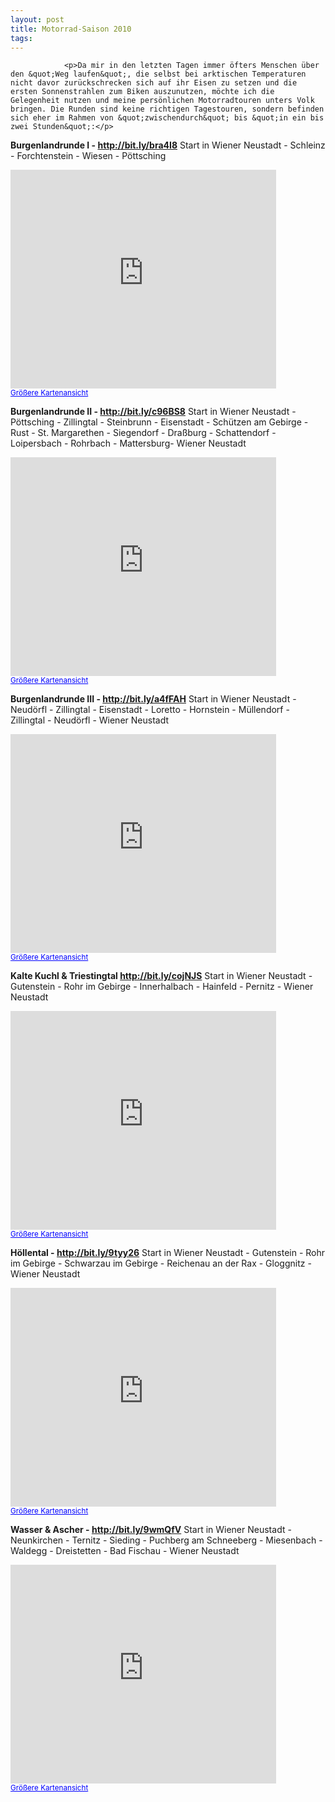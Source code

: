 ```yaml
---
layout: post
title: Motorrad-Saison 2010
tags:
---
```



                <p>Da mir in den letzten Tagen immer öfters Menschen über den &quot;Weg laufen&quot;, die selbst bei arktischen Temperaturen nicht davor zurückschrecken sich auf ihr Eisen zu setzen und die ersten Sonnenstrahlen zum Biken auszunutzen, möchte ich die Gelegenheit nutzen und meine persönlichen Motorradtouren unters Volk bringen. Die Runden sind keine richtigen Tagestouren, sondern befinden sich eher im Rahmen von &quot;zwischendurch&quot; bis &quot;in ein bis zwei Stunden&quot;:</p>
<p><strong>Burgenlandrunde I - <a href="http://bit.ly/bra4I8"><a href="http://bit.ly/bra4I8">http://bit.ly/bra4I8</a></a></strong>
Start in Wiener Neustadt - Schleinz - Forchtenstein - Wiesen - Pöttsching</p>
<iframe width="425" height="350" frameborder="0" scrolling="no" marginheight="0" marginwidth="0" src="http://maps.google.com/maps?f=d&amp;source=s_d&amp;saddr=2700+Wiener+Neustadt,+%C3%96sterreich&amp;daddr=Schleinz+Walpersbach,+Wiener+Neustadt+(Land),+Nieder%C3%B6sterreich,+%C3%96sterreich+to:Forchtenstein+to:Wiesen+to:P%C3%B6ttsching+to:2700+Wiener+Neustadt,+%C3%96sterreich&amp;geocode=FSG42QIdUcT3ACnD20LSDcxtRzEgvjhfWpcAHA%3BFTcj2AIdowT4AA%3BFfQE2AIdlGf5ACmpP2bUdTJsRzFAEOYtV5cABA%3BFRly2AIdT0z5ACmFP6r0WTJsRzHcV3OdfHLPBA%3BFV1o2QIdnuD5ACn5mSQPfjNsRzGwEOYtV5cABA%3B&amp;hl=de&amp;mra=ls&amp;dirflg=h&amp;sll=47.74842,16.307185&amp;sspn=0.281631,0.725784&amp;ie=UTF8&amp;ll=47.761945,16.349716&amp;spn=0.281559,0.725784&amp;output=embed"></iframe><br /><small><a href="http://maps.google.com/maps?f=d&amp;source=embed&amp;saddr=2700+Wiener+Neustadt,+%C3%96sterreich&amp;daddr=Schleinz+Walpersbach,+Wiener+Neustadt+(Land),+Nieder%C3%B6sterreich,+%C3%96sterreich+to:Forchtenstein+to:Wiesen+to:P%C3%B6ttsching+to:2700+Wiener+Neustadt,+%C3%96sterreich&amp;geocode=FSG42QIdUcT3ACnD20LSDcxtRzEgvjhfWpcAHA%3BFTcj2AIdowT4AA%3BFfQE2AIdlGf5ACmpP2bUdTJsRzFAEOYtV5cABA%3BFRly2AIdT0z5ACmFP6r0WTJsRzHcV3OdfHLPBA%3BFV1o2QIdnuD5ACn5mSQPfjNsRzGwEOYtV5cABA%3B&amp;hl=de&amp;mra=ls&amp;dirflg=h&amp;sll=47.74842,16.307185&amp;sspn=0.281631,0.725784&amp;ie=UTF8&amp;ll=47.761945,16.349716&amp;spn=0.281559,0.725784" style="color:#0000FF;text-align:left">Größere Kartenansicht</a></small>

<strong>Burgenlandrunde II - <a href="http://bit.ly/c96BS8">http://bit.ly/c96BS8</a></strong>
Start in Wiener Neustadt - Pöttsching - Zillingtal - Steinbrunn - Eisenstadt - Schützen am Gebirge - Rust - St. Margarethen - Siegendorf - Draßburg - Schattendorf - Loipersbach - Rohrbach - Mattersburg-  Wiener Neustadt
<iframe width="425" height="350" frameborder="0" scrolling="no" marginheight="0" marginwidth="0" src="http://maps.google.com/maps?f=d&amp;source=s_d&amp;saddr=Wiener+Neustadt&amp;daddr=P%C3%B6ttsching,+%C3%96sterreich+to:Zillingtal,+%C3%96sterreich+to:B59%2FWiener+Str.+to:Eisenstadt,+%C3%96sterreich+to:Sch%C3%BCtzen+am+Gebirge+to:Rust+to:St.+Margarethen+im+Burgenland+to:Siegendorf,+Eisenstadt-Umgebung,+Burgenland,+%C3%96sterreich+to:Loipersbach+im+Burgenland,+Mattersburg,+Burgenland,+%C3%96sterreich+to:Rohrbach+bei+Mattersburg+to:Mattersburg,+Burgenland,+%C3%96sterreich+to:Bad+Sauerbrunn+to:Wiener+Neustadt&amp;hl=de&amp;geocode=%3BFV1o2QIdnuD5ACn5mSQPfjNsRzGwEOYtV5cABA%3BFbOZ2QIdJGD6ACmLEFqKMzRsRzHZD7hKELNxvg%3BFX7k2QIdKED7AA%3BFfQR2gIduQv8ACktL-VG4DdsRzEgDOYtV5cABA%3BFRMj2gId7Kj9AClBRJTXTEZsRzEQDeYtV5cABA%3BFQRh2QIdC2j-ACn7fAhKQT9sRzFotVoOP-yUlg%3BFX9u2QIdSWj9ACnl_EQz3jhsRzEADeYtV5cABA%3BFXEW2QIda2r8AA%3BFdzF1wIdk2X7AA%3BFekA2AIdeJ76ACkFRCWUJjBsRzHAEOYtV5cABA%3BFSto2AId0jX6AA%3BFaz72AId9xn5AClVhNCdaTNsRzG5NKD1VSX21Q%3B&amp;mra=ls&amp;via=3&amp;dirflg=h&amp;sll=47.768868,16.464386&amp;sspn=0.281521,0.725784&amp;ie=UTF8&amp;ll=47.773022,16.458893&amp;spn=0.281499,0.725784&amp;output=embed"></iframe><br /><small><a href="http://maps.google.com/maps?f=d&amp;source=embed&amp;saddr=Wiener+Neustadt&amp;daddr=P%C3%B6ttsching,+%C3%96sterreich+to:Zillingtal,+%C3%96sterreich+to:B59%2FWiener+Str.+to:Eisenstadt,+%C3%96sterreich+to:Sch%C3%BCtzen+am+Gebirge+to:Rust+to:St.+Margarethen+im+Burgenland+to:Siegendorf,+Eisenstadt-Umgebung,+Burgenland,+%C3%96sterreich+to:Loipersbach+im+Burgenland,+Mattersburg,+Burgenland,+%C3%96sterreich+to:Rohrbach+bei+Mattersburg+to:Mattersburg,+Burgenland,+%C3%96sterreich+to:Bad+Sauerbrunn+to:Wiener+Neustadt&amp;hl=de&amp;geocode=%3BFV1o2QIdnuD5ACn5mSQPfjNsRzGwEOYtV5cABA%3BFbOZ2QIdJGD6ACmLEFqKMzRsRzHZD7hKELNxvg%3BFX7k2QIdKED7AA%3BFfQR2gIduQv8ACktL-VG4DdsRzEgDOYtV5cABA%3BFRMj2gId7Kj9AClBRJTXTEZsRzEQDeYtV5cABA%3BFQRh2QIdC2j-ACn7fAhKQT9sRzFotVoOP-yUlg%3BFX9u2QIdSWj9ACnl_EQz3jhsRzEADeYtV5cABA%3BFXEW2QIda2r8AA%3BFdzF1wIdk2X7AA%3BFekA2AIdeJ76ACkFRCWUJjBsRzHAEOYtV5cABA%3BFSto2AId0jX6AA%3BFaz72AId9xn5AClVhNCdaTNsRzG5NKD1VSX21Q%3B&amp;mra=ls&amp;via=3&amp;dirflg=h&amp;sll=47.768868,16.464386&amp;sspn=0.281521,0.725784&amp;ie=UTF8&amp;ll=47.773022,16.458893&amp;spn=0.281499,0.725784" style="color:#0000FF;text-align:left">Größere Kartenansicht</a></small>

<strong>Burgenlandrunde III - <a href="http://bit.ly/a4fFAH">http://bit.ly/a4fFAH</a></strong>
Start in Wiener Neustadt - Neudörfl - Zillingtal - Eisenstadt - Loretto - Hornstein - Müllendorf - Zillingtal - Neudörfl - Wiener Neustadt
<iframe width="425" height="350" frameborder="0" scrolling="no" marginheight="0" marginwidth="0" src="http://maps.google.com/maps?f=d&amp;source=s_d&amp;saddr=Wiener+Neustadt&amp;daddr=Neud%C3%B6rfl+burgenland+to:Zillingtal,+Eisenstadt-Umgebung,+Burgenland,+%C3%96sterreich+to:Eisenstadt+to:Loretto,+Eisenstadt-Umgebung,+Burgenland,+%C3%96sterreich+to:leithaprodersdorf+to:hornstein+to:m%C3%BCllendorf+to:Lichtenw%C3%B6rth,+%C3%96sterreich+to:Spange+Wiener+Neustadt,+%C3%96sterreich+to:Wiener+Neustadt&amp;hl=de&amp;geocode=%3BFaFO2QIdrK74ACkpIOc8qMxtRzGOKRM03JqqGg%3BFbOZ2QIdJGD6AA%3BFfQR2gIduQv8ACktL-VG4DdsRzEgDOYtV5cABA%3BFWEg2wId6wP8AA%3BFW1z2wId3H37ACnzCGArVklsRzGQDOYtV5cABA%3BFRea2gIdVOz6AClfq2_0MEpsRzFwDOYtV5cABA%3BFdDy2QIdmy37ACltgLcGDDZsRzGwDOYtV5cABA%3BFVnq2QId4Zj4ACmNG0oVHsttRzEj0mFNTaPCPw%3BFZoP2gIdGxr4ACkVAUejTsptRzE_mZz_p0I7Nw%3B&amp;mra=ls&amp;sll=47.866847,16.399498&amp;sspn=0.140495,0.362892&amp;ie=UTF8&amp;ll=47.864774,16.400871&amp;spn=0.140501,0.362892&amp;output=embed"></iframe><br /><small><a href="http://maps.google.com/maps?f=d&amp;source=embed&amp;saddr=Wiener+Neustadt&amp;daddr=Neud%C3%B6rfl+burgenland+to:Zillingtal,+Eisenstadt-Umgebung,+Burgenland,+%C3%96sterreich+to:Eisenstadt+to:Loretto,+Eisenstadt-Umgebung,+Burgenland,+%C3%96sterreich+to:leithaprodersdorf+to:hornstein+to:m%C3%BCllendorf+to:Lichtenw%C3%B6rth,+%C3%96sterreich+to:Spange+Wiener+Neustadt,+%C3%96sterreich+to:Wiener+Neustadt&amp;hl=de&amp;geocode=%3BFaFO2QIdrK74ACkpIOc8qMxtRzGOKRM03JqqGg%3BFbOZ2QIdJGD6AA%3BFfQR2gIduQv8ACktL-VG4DdsRzEgDOYtV5cABA%3BFWEg2wId6wP8AA%3BFW1z2wId3H37ACnzCGArVklsRzGQDOYtV5cABA%3BFRea2gIdVOz6AClfq2_0MEpsRzFwDOYtV5cABA%3BFdDy2QIdmy37ACltgLcGDDZsRzGwDOYtV5cABA%3BFVnq2QId4Zj4ACmNG0oVHsttRzEj0mFNTaPCPw%3BFZoP2gIdGxr4ACkVAUejTsptRzE_mZz_p0I7Nw%3B&amp;mra=ls&amp;sll=47.866847,16.399498&amp;sspn=0.140495,0.362892&amp;ie=UTF8&amp;ll=47.864774,16.400871&amp;spn=0.140501,0.362892" style="color:#0000FF;text-align:left">Größere Kartenansicht</a></small>

<strong>Kalte Kuchl & Triestingtal <a href="http://bit.ly/cojNJS">http://bit.ly/cojNJS</a></strong>
Start in Wiener Neustadt - Gutenstein - Rohr im Gebirge - Innerhalbach - Hainfeld - Pernitz - Wiener Neustadt
<iframe width="425" height="350" frameborder="0" scrolling="no" marginheight="0" marginwidth="0" src="http://maps.google.com/maps?f=d&amp;source=s_d&amp;saddr=Wiener+Neustadt&amp;daddr=Rohr+im+Gebirge,+%C3%96sterreich+to:Innerhalbach+to:Hainfeld,+%C3%96sterreich+to:Pernitz+to:Wiener+Neustadt&amp;hl=de&amp;geocode=%3BFTfS2gIdsx3wACmTHiwnyu1tRzEm2IIIEFOvtg%3BFaFs2wIds3HvAClR4JHfU-1tRzG6Ilrvn9hoeA%3BFVTx3AIdI7HwACkPH4IX65FtRzFALuYtV5cABA%3BFWHc2gIddIjzACnfU5mPW8BtRzFh3uXkcimr2g%3B&amp;mra=ls&amp;dirflg=h&amp;sll=47.928766,15.987167&amp;sspn=0.280655,0.725784&amp;ie=UTF8&amp;ll=47.928766,15.984421&amp;spn=0.23071,0.57385&amp;output=embed"></iframe><br /><small><a href="http://maps.google.com/maps?f=d&amp;source=embed&amp;saddr=Wiener+Neustadt&amp;daddr=Rohr+im+Gebirge,+%C3%96sterreich+to:Innerhalbach+to:Hainfeld,+%C3%96sterreich+to:Pernitz+to:Wiener+Neustadt&amp;hl=de&amp;geocode=%3BFTfS2gIdsx3wACmTHiwnyu1tRzEm2IIIEFOvtg%3BFaFs2wIds3HvAClR4JHfU-1tRzG6Ilrvn9hoeA%3BFVTx3AIdI7HwACkPH4IX65FtRzFALuYtV5cABA%3BFWHc2gIddIjzACnfU5mPW8BtRzFh3uXkcimr2g%3B&amp;mra=ls&amp;dirflg=h&amp;sll=47.928766,15.987167&amp;sspn=0.280655,0.725784&amp;ie=UTF8&amp;ll=47.928766,15.984421&amp;spn=0.23071,0.57385" style="color:#0000FF;text-align:left">Größere Kartenansicht</a></small>

<strong>Höllental - <a href="http://bit.ly/9tyy26">http://bit.ly/9tyy26</a></strong>
Start in Wiener Neustadt - Gutenstein - Rohr im Gebirge - Schwarzau im Gebirge - Reichenau an der Rax - Gloggnitz - Wiener Neustadt
<iframe width="425" height="350" frameborder="0" scrolling="no" marginheight="0" marginwidth="0" src="http://maps.google.com/maps?f=d&amp;source=s_d&amp;saddr=Wiener+Neustadt,+%C3%96sterreich&amp;daddr=Rohr+im+Gebirge,+%C3%96sterreich+to:Schwarzau+im+Gebirge+to:Payerbach+to:Gloggnitz+to:Wiener+Neustadt&amp;hl=de&amp;geocode=%3BFTfS2gIdsx3wACmTHiwnyu1tRzEm2IIIEFOvtg%3BFbaP2QIdrKPvACmVQ1lKk-VtRzHgNuYtV5cABA%3BFQa61wId2w7yACmx3KTbJ9xtRzHBXYojDo90gg%3BFel31wIdojjzAClPt1QBadltRzGQNeYtV5cABA%3B&amp;mra=ls&amp;dirflg=h&amp;sll=47.784557,15.970001&amp;sspn=0.281436,0.725784&amp;ie=UTF8&amp;ll=47.78457,15.969885&amp;spn=0.22638,0.55727&amp;output=embed"></iframe><br /><small><a href="http://maps.google.com/maps?f=d&amp;source=embed&amp;saddr=Wiener+Neustadt,+%C3%96sterreich&amp;daddr=Rohr+im+Gebirge,+%C3%96sterreich+to:Schwarzau+im+Gebirge+to:Payerbach+to:Gloggnitz+to:Wiener+Neustadt&amp;hl=de&amp;geocode=%3BFTfS2gIdsx3wACmTHiwnyu1tRzEm2IIIEFOvtg%3BFbaP2QIdrKPvACmVQ1lKk-VtRzHgNuYtV5cABA%3BFQa61wId2w7yACmx3KTbJ9xtRzHBXYojDo90gg%3BFel31wIdojjzAClPt1QBadltRzGQNeYtV5cABA%3B&amp;mra=ls&amp;dirflg=h&amp;sll=47.784557,15.970001&amp;sspn=0.281436,0.725784&amp;ie=UTF8&amp;ll=47.78457,15.969885&amp;spn=0.22638,0.55727" style="color:#0000FF;text-align:left">Größere Kartenansicht</a></small>

<strong>Wasser &amp; Ascher - <a href="http://bit.ly/9wmQfV">http://bit.ly/9wmQfV</a></strong>
Start in Wiener Neustadt - Neunkirchen - Ternitz - Sieding - Puchberg am Schneeberg - Miesenbach - Waldegg - Dreistetten - Bad Fischau - Wiener Neustadt
<iframe width="425" height="350" frameborder="0" scrolling="no" marginheight="0" marginwidth="0" src="http://maps.google.com/maps?f=d&amp;source=s_d&amp;saddr=Wiener+Neustadt&amp;daddr=Sieding+to:Puchberg+am+Schneeberg+to:Miesenbach+to:Waldegg+to:Dreistetten+to:Bad+Fischau+to:Wiener+Neustadt&amp;hl=de&amp;geocode=%3BFdVq2AIdr8LzAClD8BrxF9ttRzHSxfSpxRlw9g%3BFcks2QIdjdHyACn_RsCy0cJtRzFQNuYtV5cABA%3BFQL-2QId5t3zACnLpoVT58NtRzGwPuYtV5cABA%3BFUJr2gIdH-30ACnd9UmbA8dtRzFSf_q5Z5EYgw%3BFcM42gIdhbb1ACmbMzTALsZtRzHA9HagWZcACg%3BFdzZ2QIdnK_2ACktk-beIsltRzGAPeYtV5cABA%3B&amp;mra=ls&amp;dirflg=h&amp;sll=47.799319,16.080551&amp;sspn=0.281356,0.725784&amp;ie=UTF8&amp;ll=47.7995,16.08071&amp;spn=0.15952,0.33518&amp;output=embed"></iframe><br /><small><a href="http://maps.google.com/maps?f=d&amp;source=embed&amp;saddr=Wiener+Neustadt&amp;daddr=Sieding+to:Puchberg+am+Schneeberg+to:Miesenbach+to:Waldegg+to:Dreistetten+to:Bad+Fischau+to:Wiener+Neustadt&amp;hl=de&amp;geocode=%3BFdVq2AIdr8LzAClD8BrxF9ttRzHSxfSpxRlw9g%3BFcks2QIdjdHyACn_RsCy0cJtRzFQNuYtV5cABA%3BFQL-2QId5t3zACnLpoVT58NtRzGwPuYtV5cABA%3BFUJr2gIdH-30ACnd9UmbA8dtRzFSf_q5Z5EYgw%3BFcM42gIdhbb1ACmbMzTALsZtRzHA9HagWZcACg%3BFdzZ2QIdnK_2ACktk-beIsltRzGAPeYtV5cABA%3B&amp;mra=ls&amp;dirflg=h&amp;sll=47.799319,16.080551&amp;sspn=0.281356,0.725784&amp;ie=UTF8&amp;ll=47.7995,16.08071&amp;spn=0.15952,0.33518" style="color:#0000FF;text-align:left">Größere Kartenansicht</a></small>
